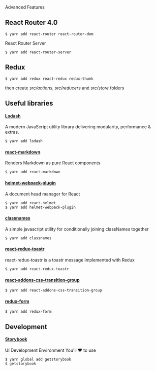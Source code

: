 Advanced Features
## React Router 4.0
```
$ yarn add react-router react-router-dom
```
React Router Server
```
$ yarn add react-router-server
```
## Redux
```
$ yarn add redux react-redux redux-thunk
```
then create *src/actions*, *src/reducers* and *src/store* folders
## Useful libraries
#### [Lodash](https://lodash.com/)
A modern JavaScript utility library delivering modularity, performance & extras.
```
$ yarn add lodash
```
#### [react-markdown](https://github.com/rexxars/react-markdown)
Renders Markdown as pure React components
```
$ yarn add react-markdown
```
#### [helmet-webpack-plugin](https://github.com/janoist1/helmet-webpack-plugin)
A document head manager for React
```
$ yarn add react-helmet
$ yarn add helmet-webpack-plugin
```
#### [classnames](https://github.com/JedWatson/classnames)
A simple javascript utility for conditionally joining classNames together
```
$ yarn add classnames
```
#### [react-redux-toastr](https://github.com/diegoddox/react-redux-toastr)
react-redux-toastr is a toastr message implemented with Redux
```
$ yarn add react-redux-toastr
```
#### [react-addons-css-transition-group](https://facebook.github.io/react/docs/animation.html)
```
$ yarn add react-addons-css-transition-group
```
#### [redux-form](http://redux-form.com/)
```
$ yarn add redux-form
```
## Development
#### [Storybook](https://getstorybook.io/)
UI Development Environment You'll ❤ to use
```
$ yarn global add getstorybook
$ getstorybook
```